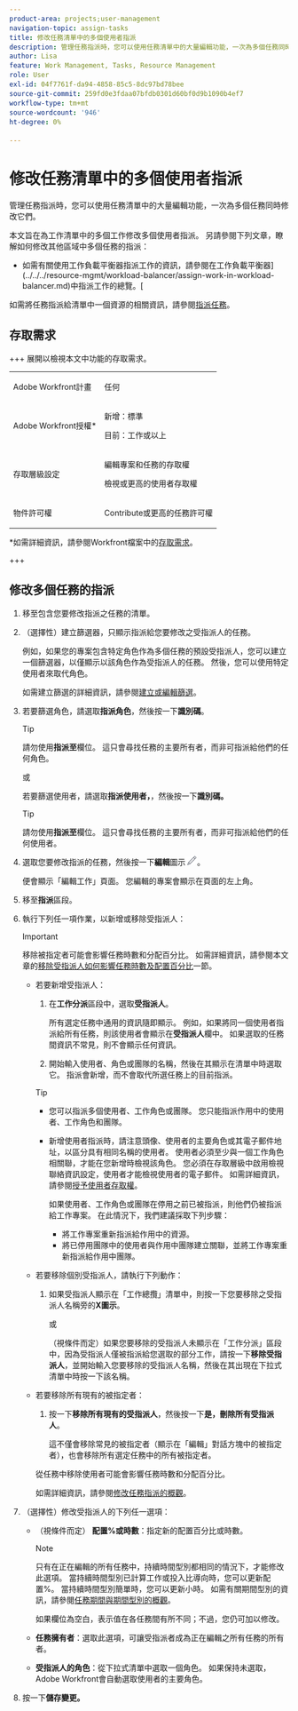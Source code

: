 ```yaml
---
product-area: projects;user-management
navigation-topic: assign-tasks
title: 修改任務清單中的多個使用者指派
description: 管理任務指派時，您可以使用任務清單中的大量編輯功能，一次為多個任務同時修改它們。
author: Lisa
feature: Work Management, Tasks, Resource Management
role: User
exl-id: 04f7761f-da94-4858-85c5-8dc97bd78bee
source-git-commit: 259fd0e3fdaa07bfdb0301d60bf0d9b1090b4ef7
workflow-type: tm+mt
source-wordcount: '946'
ht-degree: 0%

---
```


# 修改任務清單中的多個使用者指派

<!--Audited: 07/2024-->

<!--
<p>There is a similar article in Resource Scheduling and a similar one for Issues; when things change, you might need to update all 3</p>
-->

管理任務指派時，您可以使用任務清單中的大量編輯功能，一次為多個任務同時修改它們。

本文旨在為工作清單中的多個工作修改多個使用者指派。 另請參閱下列文章，瞭解如何修改其他區域中多個任務的指派：

* 如需有關使用工作負載平衡器指派工作的資訊，請參閱在工作負載平衡器](../../../resource-mgmt/workload-balancer/assign-work-in-workload-balancer.md)中指派工作的總覽。[

如需將任務指派給清單中一個資源的相關資訊，請參閱[指派任務](../../../manage-work/tasks/assign-tasks/assign-tasks.md)。

## 存取需求

+++ 展開以檢視本文中功能的存取需求。

<table style="table-layout:auto"> 
 <col> 
 <col> 
 <tbody> 
  <tr> 
   <td role="rowheader">Adobe Workfront計畫</td> 
   <td> <p>任何</p> </td> 
  </tr> 
  <tr> 
   <td role="rowheader">Adobe Workfront授權*</td> 
   <td> <p>新增：標準</p>
   <p>目前：工作或以上</p> </td> 
  </tr> 
  <tr> 
   <td role="rowheader">存取層級設定</td> 
   <td> <p>編輯專案和任務的存取權</p> <p>檢視或更高的使用者存取權</p>  </td> 
  </tr> 
  <tr> 
   <td role="rowheader">物件許可權</td> 
   <td> <p>Contribute或更高的任務許可權</p>  </td> 
  </tr> 
 </tbody> 
</table>

*如需詳細資訊，請參閱Workfront檔案中的[存取需求](/help/quicksilver/administration-and-setup/add-users/access-levels-and-object-permissions/access-level-requirements-in-documentation.md)。

+++

<!--
<div data-mc-conditions="QuicksilverOrClassic.Draft mode">
<h2>When to modify user assignments on tasks</h2>
<p>(NOTE: moved to the new article: /Content/Manage work/Tasks/Assign tasks/modify-task-assignments-overview.htm) </p>
<p>You might want to modify the user assignments for multiple tasks for a variety of reasons, including the following:</p>
<ul>
<li>Users join or leave your team</li>
<li> <p>A user takes a vacation that extends beyond task due dates</p> <note type="note">
When assigning users to work, their availability according to their schedules affects the Planned and Projected Dates of tasks. For information about schedules, see
<a href="../../../administration-and-setup/set-up-workfront/configure-timesheets-schedules/create-schedules.md" class="MCXref xref">Create a schedule</a>.
</note> </li>
<li>A specific role or user is set as the assignee for multiple tasks and you want to quickly modify all items to be assigned to a different user or role</li>
</ul>
<p><strong>How removing assignees affects task hours and allocation percentages</strong></p>
<p>(NOTE: move to the new article: /Content/Manage work/Tasks/Assign tasks/modify-task-assignments-overview.htm) </p>
<p>Removing users can affect task hours and allocation percentages. The effect that removing a user has on the task depends on the Duration Type that was selected for the task. For information about Duration Type, see <a href="../../../manage-work/tasks/taskdurtn/task-duration-and-duration-type.md" class="MCXref xref">Overview of Task Duration and Duration Type</a>.</p>
<p>When you delete a user from a task with the following Duration Types:</p>
<ul>
<li> <p><strong>Simple:</strong> The planned hours assigned to that user are subtracted from the task's total planned hours.</p> <note type="important">
<span class="s1">This could negatively affect your project plan because it changes the total planned hours for the task and the project.</span>
</note> </li>
<li><span class="s1"><strong>Effort Driven:</strong> The allocation percentage does not change for other users.</span> </li>
<li><span class="s1"><strong>Calculated Assignment:</strong> The allocation percentages of other users are adjusted so that the total equals 100%.</span> </li>
<li><span class="s1"><strong>Calculated Work:</strong> The allocation percentage does not change for other users.</span> </li>
</ul>
</div>
-->

## 修改多個任務的指派

1. 移至包含您要修改指派之任務的清單。
1. （選擇性）建立篩選器，只顯示指派給您要修改之受指派人的任務。

   例如，如果您的專案包含特定角色作為多個任務的預設受指派人，您可以建立一個篩選器，以僅顯示以該角色作為受指派人的任務。 然後，您可以使用特定使用者來取代角色。

   如需建立篩選的詳細資訊，請參閱[建立或編輯篩選](../../../reports-and-dashboards/reports/reporting-elements/create-filters.md)。


1. 若要篩選角色，請選取&#x200B;**指派角色**，然後按一下&#x200B;**識別碼**。

   >[!TIP]
   >
   >請勿使用&#x200B;**指派至**&#x200B;欄位。 這只會尋找任務的主要所有者，而非可指派給他們的任何角色。

   或

   若要篩選使用者，請選取&#x200B;**指派使用者，**，然後按一下&#x200B;**識別碼。**

   >[!TIP]
   >
   >請勿使用&#x200B;**指派至**&#x200B;欄位。 這只會尋找任務的主要所有者，而非可指派給他們的任何使用者。

1. 選取您要修改指派的任務，然後按一下&#x200B;**編輯**&#x200B;圖示![](assets/edit-icon.png)。

   便會顯示「編輯工作」頁面。 您編輯的專案會顯示在頁面的左上角。

1. 移至&#x200B;**指派**&#x200B;區段。
1. 執行下列任一項作業，以新增或移除受指派人：

   >[!IMPORTANT]
   >
   >移除被指定者可能會影響任務時數和分配百分比。 如需詳細資訊，請參閱本文章的[移除受指派人如何影響任務時數及配置百分比](#how-removing-assignees-affects-task-hours-and-allocation-percentages)一節。

   * 若要新增受指派人：

      1. 在&#x200B;**工作分派**&#x200B;區段中，選取&#x200B;**受指派人**。

         所有選定任務中通用的資訊隨即顯示。 例如，如果將同一個使用者指派給所有任務，則該使用者會顯示在&#x200B;**受指派人**&#x200B;欄中。 如果選取的任務間資訊不常見，則不會顯示任何資訊。

      1. 開始輸入使用者、角色或團隊的名稱，然後在其顯示在清單中時選取它。 指派會新增，而不會取代所選任務上的目前指派。


     >[!TIP]
     >
     > * 您可以指派多個使用者、工作角色或團隊。 您只能指派作用中的使用者、工作角色和團隊。
     >   
     > * 新增使用者指派時，請注意頭像、使用者的主要角色或其電子郵件地址，以區分具有相同名稱的使用者。 使用者必須至少與一個工作角色相關聯，才能在您新增時檢視該角色。 您必須在存取層級中啟用檢視聯絡資訊設定，使用者才能檢視使用者的電子郵件。 如需詳細資訊，請參閱[授予使用者存取權](../../../administration-and-setup/add-users/configure-and-grant-access/grant-access-other-users.md)。
     > 
     >   如果使用者、工作角色或團隊在停用之前已被指派，則他們仍被指派給工作專案。 在此情況下，我們建議採取下列步驟：
     >   
     >     * 將工作專案重新指派給作用中的資源。
     >     * 將已停用團隊中的使用者與作用中團隊建立關聯，並將工作專案重新指派給作用中團隊。


   * 若要移除個別受指派人，請執行下列動作：

      1. 如果受指派人顯示在「工作總攬」清單中，則按一下您要移除之受指派人名稱旁的&#x200B;**X圖示**。

         或

         （視條件而定）如果您要移除的受指派人未顯示在「工作分派」區段中，因為受指派人僅被指派給您選取的部分工作，請按一下&#x200B;**移除受指派人**，並開始輸入您要移除的受指派人名稱，然後在其出現在下拉式清單中時按一下該名稱。

   * 若要移除所有現有的被指定者：

      1. 按一下&#x200B;**移除所有現有的受指派人**，然後按一下&#x200B;**是，刪除所有受指派人**。

         這不僅會移除常見的被指定者（顯示在「編輯」對話方塊中的被指定者），也會移除所有選定任務中的所有被指定者。

     從任務中移除使用者可能會影響任務時數和分配百分比。

     如需詳細資訊，請參閱[修改任務指派的概觀](../../../manage-work/tasks/assign-tasks/modify-task-assignments-overview.md)。

1. （選擇性）修改受指派人的下列任一選項：

   * （視條件而定） **配置%或時數**：指定新的配置百分比或時數。

     >[!NOTE]
     >
     >只有在正在編輯的所有任務中，持續時間型別都相同的情況下，才能修改此選項。 當持續時間型別已計算工作或投入比導向時，您可以更新配置%。 當持續時間型別簡單時，您可以更新小時。 如需有關期間型別的資訊，請參閱[任務期間與期間型別的概觀](../../../manage-work/tasks/taskdurtn/task-duration-and-duration-type.md)。
     >
     >
     >如果欄位為空白，表示值在各任務間有所不同；不過，您仍可加以修改。

   * **任務擁有者**：選取此選項，可讓受指派者成為正在編輯之所有任務的所有者。
   * **受指派人的角色**：從下拉式清單中選取一個角色。 如果保持未選取，Adobe Workfront會自動選取使用者的主要角色。

1. 按一下&#x200B;**儲存變更。**
